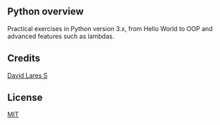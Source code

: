 ## Python overview

Practical exercises in Python version 3.x, from Hello World to OOP and advanced features such as lambdas.

## Credits
[David Lares S](https://davidlares.com)

## License
[MIT](https://opensource.org/licenses/MIT)
